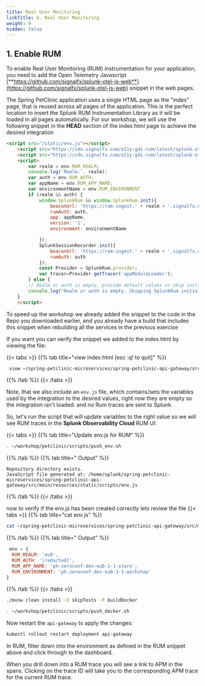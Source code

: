 ```yaml
---
title: Real User Monitoring
linkTitle: 8. Real User Monitoring
weight: 9
hidden: false
---
```


## 1. Enable RUM

To enable Real User Monitoring (RUM) instrumentation for your application, you need to add the Open Telemetry Javascript [**https://github.com/signalfx/splunk-otel-js-web**](https://github.com/signalfx/splunk-otel-js-web) snippet in the web pages.

The Spring PetClinic application uses a single HTML page as the "index" page, that is reused across all pages of the application. This is the perfect location to insert the Splunk RUM Instrumentation Library as it will be loaded in all pages automatically.
For our workshop, we will use the following snippet in the **HEAD** section of the index.html page to achieve the desired integration

``` html
<script src="/static/env.js"></script>  
    <script src="https://cdn.signalfx.com/o11y-gdi-rum/latest/splunk-otel-web.js" crossorigin="anonymous"></script>
    <script src="https://cdn.signalfx.com/o11y-gdi-rum/latest/splunk-otel-web-session-recorder.js" crossorigin="anonymous"></script>
    <script>
        var realm = env.RUM_REALM;
        console.log('Realm:', realm);
        var auth = env.RUM_AUTH;
        var appName = env.RUM_APP_NAME;
        var environmentName = env.RUM_ENVIRONMENT
        if (realm && auth) {
            window.SplunkRum && window.SplunkRum.init({ 
                beaconUrl: 'https://rum-ingest.' + realm + '.signalfx.com/v1/rum',
                rumAuth: auth,
                app: appName,
                version: '1',
                environment: environmentName

            });
            SplunkSessionRecorder.init({
                beaconUrl: 'https://rum-ingest.' + realm + '.signalfx.com/v1/rumreplay',
                rumAuth: auth
            });
            const Provider = SplunkRum.provider; 
            var tracer=Provider.getTracer('appModuleLoader');
        } else {
        // Realm or auth is empty, provide default values or skip initialization
        console.log("Realm or auth is empty. Skipping SplunkRum initialization.");
    }
    </script>
```

To speed up the workshop we already added the snippet to the code in the Repo you downloaded earlier, and you already have a build that includes this snippet when rebuilding all the services in the previous exercise

If you want you can verify the snippet  we added to  the index.html by viewing the file:

{{< tabs >}}
{{% tab title="view index.html [esc :q! to quit]" %}}

``` bash
 view ~/spring-petclinic-microservices/spring-petclinic-api-gateway/src/main/resources/static/index.html
```

{{% /tab %}}
{{< /tabs >}}

Note, that we also include an `env.js` file, which contains/sets the variables used by the integration to the desired values,  right now they are empty so the integration isn't loaded. and no Rum traces are sent to Splunk.

So, let's run the script that will update variables to the right value so we will see RUM traces in the **Splunk Observability Cloud** RUM UI:

{{< tabs >}}
{{% tab title="Update env.js for RUM" %}}

``` bash
. ~/workshop/petclinic/scripts/push_env.sh
```

{{% /tab %}}
{{% tab title=" Output" %}}

```text
Repository directory exists.
JavaScript file generated at: /home/splunk/spring-petclinic-microservices/spring-petclinic-api-gateway/src/main/resources/static/scripts/env.js
```

{{% /tab %}}
{{< /tabs >}}

now to verify if the env.js has been created correctly  lets review the file
{{< tabs >}}
{{% tab title="cat env.js" %}}

``` bash
cat ~/spring-petclinic-microservices/spring-petclinic-api-gateway/src/main/resources/static/scripts/env.js
```

{{% /tab %}}
{{% tab title=" Output" %}}

``` javascript
 env = {
  RUM_REALM: 'eu0',
  RUM_AUTH: '[redacted]',
  RUM_APP_NAME: 'ph-zeroconf-dev-eu0-1-1-store',
  RUM_ENVIRONMENT: 'ph-zeroconf-dev-eu0-1-1-workshop'
}
```

{{% /tab %}}
{{< /tabs >}}

``` bash
./mvnw clean install -D skipTests -P buildDocker
```

``` bash
. ~/workshop/petclinic/scripts/push_docker.sh
```

Now restart the `api-gateway` to apply the changes:

``` bash
kubectl rollout restart deployment api-gateway
```

In RUM, filter down into the environment as defined in the RUM snippet above and click through to the dashboard.

When you drill down into a RUM trace you will see a link to APM in the spans. Clicking on the trace ID will take you to the corresponding APM trace for the current RUM trace.
